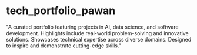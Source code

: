 # tech_portfolio_pawan
"A curated portfolio featuring projects in AI, data science, and software development. Highlights include real-world problem-solving and innovative solutions. Showcases technical expertise across diverse domains. Designed to inspire and demonstrate cutting-edge skills."
